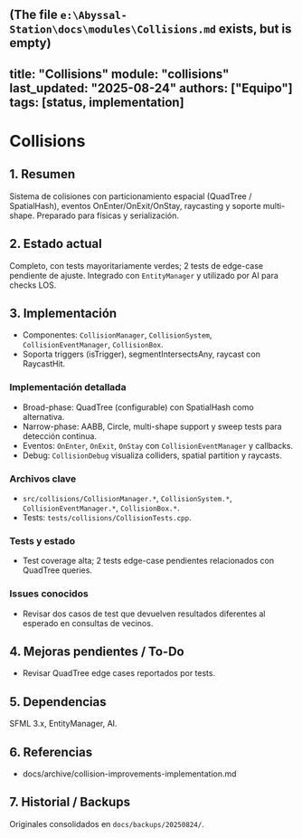 (The file `e:\Abyssal-Station\docs\modules\Collisions.md` exists, but is empty)
---
title: "Collisions"
module: "collisions"
last_updated: "2025-08-24"
authors: ["Equipo"]
tags: [status, implementation]
---

# Collisions

## 1. Resumen
Sistema de colisiones con particionamiento espacial (QuadTree / SpatialHash), eventos OnEnter/OnExit/OnStay, raycasting y soporte multi-shape. Preparado para físicas y serialización.

## 2. Estado actual
Completo, con tests mayoritariamente verdes; 2 tests de edge-case pendiente de ajuste. Integrado con `EntityManager` y utilizado por AI para checks LOS.

## 3. Implementación
- Componentes: `CollisionManager`, `CollisionSystem`, `CollisionEventManager`, `CollisionBox`.
- Soporta triggers (isTrigger), segmentIntersectsAny, raycast con RaycastHit.

### Implementación detallada
- Broad-phase: QuadTree (configurable) con SpatialHash como alternativa.
- Narrow-phase: AABB, Circle, multi-shape support y sweep tests para detección continua.
- Eventos: `OnEnter`, `OnExit`, `OnStay` con `CollisionEventManager` y callbacks.
- Debug: `CollisionDebug` visualiza colliders, spatial partition y raycasts.

### Archivos clave
- `src/collisions/CollisionManager.*`, `CollisionSystem.*`, `CollisionEventManager.*`, `CollisionBox.*`.
- Tests: `tests/collisions/CollisionTests.cpp`.

### Tests y estado
- Test coverage alta; 2 tests edge-case pendientes relacionados con QuadTree queries.

### Issues conocidos
- Revisar dos casos de test que devuelven resultados diferentes al esperado en consultas de vecinos.

## 4. Mejoras pendientes / To-Do
- Revisar QuadTree edge cases reportados por tests.

## 5. Dependencias
SFML 3.x, EntityManager, AI.

## 6. Referencias
- docs/archive/collision-improvements-implementation.md

## 7. Historial / Backups
Originales consolidados en `docs/backups/20250824/`.
